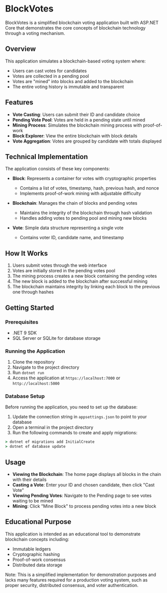 # BlockVotes

BlockVotes is a simplified blockchain voting application built with ASP.NET Core that demonstrates the core concepts of blockchain technology through a voting mechanism.

## Overview

This application simulates a blockchain-based voting system where:

- Users can cast votes for candidates
- Votes are collected in a pending pool
- Votes are "mined" into blocks and added to the blockchain
- The entire voting history is immutable and transparent

## Features

- **Vote Casting**: Users can submit their ID and candidate choice
- **Pending Vote Pool**: Votes are held in a pending state until mined
- **Mining Process**: Simulates the blockchain mining process with proof-of-work
- **Block Explorer**: View the entire blockchain with block details
- **Vote Aggregation**: Votes are grouped by candidate with totals displayed

## Technical Implementation

The application consists of these key components:

- **Block**: Represents a container for votes with cryptographic properties
  - Contains a list of votes, timestamp, hash, previous hash, and nonce
  - Implements proof-of-work mining with adjustable difficulty

- **Blockchain**: Manages the chain of blocks and pending votes
  - Maintains the integrity of the blockchain through hash validation
  - Handles adding votes to pending pool and mining new blocks

- **Vote**: Simple data structure representing a single vote
  - Contains voter ID, candidate name, and timestamp

## How It Works

1. Users submit votes through the web interface
2. Votes are initially stored in the pending votes pool
3. The mining process creates a new block containing the pending votes
4. The new block is added to the blockchain after successful mining
5. The blockchain maintains integrity by linking each block to the previous one through hashes

## Getting Started

### Prerequisites

- .NET 9 SDK
- SQL Server or SQLite for database storage

### Running the Application

1. Clone the repository
2. Navigate to the project directory
3. Run `dotnet run`
4. Access the application at `https://localhost:7000` or `http://localhost:5000`

### Database Setup

Before running the application, you need to set up the database:

1. Update the connection string in `appsettings.json` to point to your database
2. Open a terminal in the project directory
3. Run the following commands to create and apply migrations:

```cmd
> dotnet ef migrations add InitialCreate
> dotnet ef database update
```

## Usage

- **Viewing the Blockchain**: The home page displays all blocks in the chain with their details
- **Casting a Vote**: Enter your ID and chosen candidate, then click "Cast Vote"
- **Viewing Pending Votes**: Navigate to the Pending page to see votes waiting to be mined
- **Mining**: Click "Mine Block" to process pending votes into a new block

## Educational Purpose

This application is intended as an educational tool to demonstrate blockchain concepts including:

- Immutable ledgers
- Cryptographic hashing
- Proof-of-work consensus
- Distributed data storage

Note: This is a simplified implementation for demonstration purposes and lacks many features required for a production voting system, such as proper security, distributed consensus, and voter authentication.
